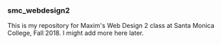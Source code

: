### smc_webdesign2
This is my repository for Maxim's Web Design 2 class at Santa Monica College, Fall 2018. I might add more here later.
